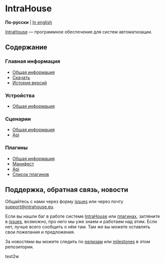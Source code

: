 # IntraHouse

**По-русски** | [In english](docs/en/README.md)

[IntraHouse](http://www.intrahouse.eu/ru/) — программное обеспечение для систем автоматизации.


## Содержание


### Главная информация

* [Общая информация](https://githubfast0490f/intraHouse-Cherry/wiki/Architecture)
* [Скачать](docs/ru/get.md)
* [История версий](CHANGELOG.md)

### Устройства

* [Общая информация](https://githubfast0490f/intraHouse-Cherry/wiki/Device-Set)

### Сценарии

* [Общая информация](https://githubfast0490f/intraHouse-Cherry/wiki/Scenarios)
* [Api](https://githubfast0490f/intraHouse-Cherry/wiki/Scenarios-API)

### Плагины

* [Общая информация](https://githubfast0490f/intraHouse-Cherry/wiki/Concept-of-Plugins)
* [Манифест](https://githubfast0490f/intraHouse-Cherry/wiki/Hardware-plugins-manifest)
* [Api](https://githubfast0490f/intraHouse-Cherry/wiki/Plugin-API)
* [Список плагинов](https://githubfast0490f/intraHouse-Cherry/wiki/Plugins-list)


## Поддержка, обратная связь, новости

Общайтесь с нами через форму [issues](https://githubfast0490f/Doc/issues) или
через почту support@intrahouse.eu.

Если вы нашли баг в работе системе [IntraHouse](http://www.intrahouse.eu/ru/) или
[плагинах](https://intrahouse.ru/product-category/plugins_ru/), загляните в
[issues](https://githubfast0490f/Doc/issues), возможно, про него мы уже знаем и
работаем над этим. Если нет, лучше всего сообщить о нём там. Там же вы можете оставлять свои
пожелания и предложения.

За новостями вы можете следить по
[релизам](https://githubfast0490f/Doc/releases) или
[milestones](https://githubfast0490f/Doc/milestones) в этом репозитории.

test2w

